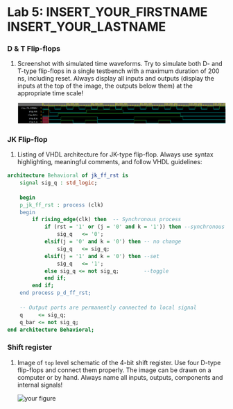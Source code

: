 # Lab 5: INSERT_YOUR_FIRSTNAME INSERT_YOUR_LASTNAME

### D & T Flip-flops

1. Screenshot with simulated time waveforms. Try to simulate both D- and T-type flip-flops in a single testbench with a maximum duration of 200 ns, including reset. Always display all inputs and outputs (display the inputs at the top of the image, the outputs below them) at the appropriate time scale!

   ![your figure](images/waveforms.PNG)

### JK Flip-flop

1. Listing of VHDL architecture for JK-type flip-flop. Always use syntax highlighting, meaningful comments, and follow VHDL guidelines:

```vhdl
architecture Behavioral of jk_ff_rst is
    signal sig_q : std_logic;

    begin
    p_jk_ff_rst : process (clk)
    begin
        if rising_edge(clk) then  -- Synchronous process
            if (rst = '1' or (j = '0' and k = '1')) then --synchronous reset and reset by input
                sig_q   <= '0';
            elsif(j = '0' and k = '0') then -- no change
                sig_q   <= sig_q;
            elsif(j = '1' and k = '0') then --set
            	sig_q 	<= '1';
            else sig_q <= not sig_q; 	    --toggle           
            end if;
        end if;
    end process p_d_ff_rst;

    -- Output ports are permanently connected to local signal
    q     <= sig_q;
    q_bar <= not sig_q;
end architecture Behavioral;
```

### Shift register

1. Image of `top` level schematic of the 4-bit shift register. Use four D-type flip-flops and connect them properly. The image can be drawn on a computer or by hand. Always name all inputs, outputs, components and internal signals!

   ![your figure]()